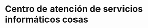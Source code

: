 <h1>Centro de atención de servicios informáticos cosas</h1>
<a href = "https://hernanruscica.github.io/ServiciosInformaticosSoporte/>Demo de las ofertas</a>
<p>maquetacion para el soporte de sistemas informaticos del ministerio de trabajo</p> <br>
<h1>pagina que arma un enlace html</h1>
<p>Ademas agrega el target= '_blank' para enviar por service manager<br>
<a href= 'https://hernanruscica.github.io/ServiciosInformaticosSoporte/armadoEnlacesHTML/index.html'>Demo Armador de enlaces</a> </p>
